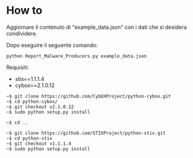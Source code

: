 # How to 

Aggiornare il contenuto di "example_data.json" con i dati che si desidera condividere.

Dopo eseguire il seguente comando:

`python Report_Malware_Producers.py example_data.json`

Requisiti:
* stix==1.1.1.4
* cybox==2.1.0.12

```
~$ git clone https://github.com/CybOXProject/python-cybox.git
~$ cd python-cybox/
~$ git checkout v2.1.0.12
~$ sudo python setup.py install

~$ cd ..

~$ git clone https://github.com/STIXProject/python-stix.git
~$ cd python-stix
~$ git checkout v1.1.1.4
~$ sudo python setup.py install 
```
